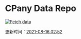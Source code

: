 # CPany Data Repo

[![Fetch data](https://github.com/yjl9903/CPany/actions/workflows/fetch.yml/badge.svg)](https://github.com/yjl9903/CPany/actions/workflows/fetch.yml)

<!-- START_SECTION: update_time -->
更新时间：[2021-08-16 02:52](https://www.timeanddate.com/worldclock/fixedtime.html?msg=Fetch+data&iso=20210816T025248&p1=237)
<!-- END_SECTION: update_time -->
